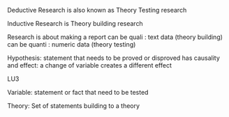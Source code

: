 Deductive Research is also known as Theory Testing research

Inductive Research is Theory building research

Research is about making a report
can be quali : text data (theory building)
can be quanti : numeric data (theory testing)

Hypothesis: statement that needs to be proved or disproved
has causality and effect: a change of variable creates a different effect

LU3

Variable: statement or fact that need to be tested

Theory: Set of statements building to a theory
